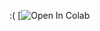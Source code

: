 :(
[![Open In Colab](https://colab.research.google.com/github/irenebernardi/filters/blob/master/morlet_FIR.ipynb)
